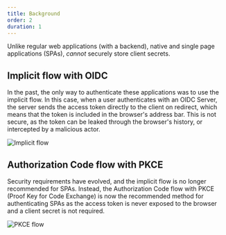 ```yaml
---
title: Background
order: 2
duration: 1
---
```


Unlike regular web applications (with a backend), native and single page applications (SPAs), *cannot* securely store client secrets.

## Implicit flow with OIDC

In the past, the only way to authenticate these applications was to use the implicit flow. In this case, when a user authenticates with an OIDC Server, the server sends the access token directly to the client on redirect, which means that the token is included in the browser's address bar. This is not secure, as the token can be leaked through the browser's history, or intercepted by a malicious actor.

![Implicit flow](/assets/images/connect-a-single-page-oidc-service/implicit-flow.png)   

## Authorization Code flow with PKCE

Security requirements have evolved, and the implicit flow is no longer recommended for SPAs. Instead, the Authorization Code flow with PKCE (Proof Key for Code Exchange) is now the recommended method for authenticating SPAs as the access token is never exposed to the browser and a client secret is not required.

![PKCE flow](/assets/images/connect-a-single-page-oidc-service/pkce-flow.png)